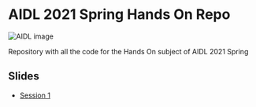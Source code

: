 # AIDL 2021 Spring Hands On Repo
![AIDL image](https://i.imgur.com/ZFIpK6y.png)

Repository with all the code for the Hands On subject of AIDL 2021 Spring

## Slides
* [Session 1](https://docs.google.com/presentation/d/15hcAjljz-utLhsD3wj3BrhVDwa-5OVaoBRyTunoXG1A/edit?usp=sharing)

